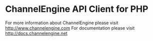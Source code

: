# ChannelEngine API Client for PHP
For more information about ChannelEngine please visit http://www.channelengine.com
For documentation please visit http://docs.channelengine.net
